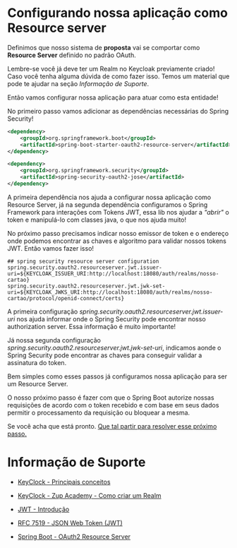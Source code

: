 # Configurando nossa aplicação como Resource server

Definimos que nosso sistema de **proposta** vai se comportar como **Resource Server** definido
no padrão OAuth. 

Lembre-se você já deve ter um Realm no Keycloak previamente criado! Caso você tenha alguma
dúvida de como fazer isso. Temos um material que pode te ajudar na seção _Informação de Suporte_.

Então vamos configurar nossa aplicação para atuar como esta entidade!

No primeiro passo vamos adicionar as dependências necessárias do Spring Security!

```xml
<dependency>
    <groupId>org.springframework.boot</groupId>
    <artifactId>spring-boot-starter-oauth2-resource-server</artifactId>
</dependency>

<dependency>
    <groupId>org.springframework.security</groupId>
    <artifactId>spring-security-oauth2-jose</artifactId>
</dependency>
```

A primeira dependência nos ajuda a configurar nossa aplicação como Resource Server, já na segunda dependência configuramos
o Spring Framework para interações com Tokens JWT, essa lib nos ajudar a _"abrir"_ o token
e manipulá-lo com classes java, o que nos ajuda muito!

No próximo passo precisamos indicar nosso emissor de token e o endereço onde podemos encontrar
as chaves e algoritmo para validar nossos tokens JWT. Então vamos fazer isso!

```properties
## spring security resource server configuration
spring.security.oauth2.resourceserver.jwt.issuer-uri=${KEYCLOAK_ISSUER_URI:http://localhost:18080/auth/realms/nosso-cartao}
spring.security.oauth2.resourceserver.jwt.jwk-set-uri=${KEYCLOAK_JWKS_URI:http://localhost:18080/auth/realms/nosso-cartao/protocol/openid-connect/certs}
```

A primeira configuração _spring.security.oauth2.resourceserver.jwt.issuer-uri_ nos ajuda informar onde o Spring Security
pode encontrar nosso authorization server. Essa informação é muito importante!

Já nossa segunda configuração _spring.security.oauth2.resourceserver.jwt.jwk-set-uri_, indicamos aonde o Spring Security 
pode encontrar as chaves para conseguir validar a assinatura do token.

Bem simples como esses passos já configuramos nossa aplicação para ser um Resource Server.

O nosso próximo passo é fazer com que o Spring Boot autorize nossas requisições de acordo com o token recebido e com 
base em seus dados permitir o processamento da requisição ou bloquear a mesma.

Se você acha que está pronto. [Que tal partir para resolver esse próximo passo.](oauth-spring-security-auth.md)

# Informação de Suporte

* [KeyClock - Principais conceitos](https://www.keycloak.org/docs/latest/server_admin/#core-concepts-and-terms)

* [KeyClock - Zup Academy - Como criar um Realm](../keycloak/keycloak-realm.md)
  
* [JWT - Introdução](https://jwt.io/introduction/)  

* [RFC 7519 - JSON Web Token (JWT)](https://tools.ietf.org/html/rfc7519) 
   
* [Spring Boot - OAuth2 Resource Server](https://docs.spring.io/spring-security/site/docs/current/reference/html5/#oauth2resourceserver)  
